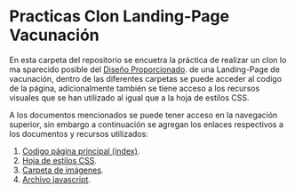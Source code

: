# Practicas Clon Landing-Page Vacunación

En esta carpeta del repositorio se encuetra la práctica de realizar un clon lo ma sparecido posible del [Diseño Proporcionado](https://github.com/Launch-X-Latam/MisionFrontEnd/blob/main/03%20-%20CSS/practica/landingVacunación.png).
de una Landing-Page de vacunación, dentro de las diferentes carpetas se puede
acceder al codigo de la página, adicionalmente también se tiene acceso a los recursos 
visuales que se han utilizado al igual que a la hoja de estilos CSS.

A los documentos mencionados se puede tener acceso en la navegación superior, sin embargo a continuación
se agregan los enlaces respectivos a los documentos y recursos utilizados:

1. [Codigo página principal (index)](https://github.com/sjarmijos/Practicas/blob/main/ClonVacunacion/index.html).
2. [Hoja de estilos CSS](https://github.com/sjarmijos/Practicas/blob/main/ClonVacunacion/css/estilo.css).
3. [Carpeta de imágenes](https://github.com/sjarmijos/Practicas/tree/main/ClonVacunacion/img).
4. [Archivo javascript](https://github.com/sjarmijos/Practicas/blob/main/ClonVacunacion/js/app.js).

